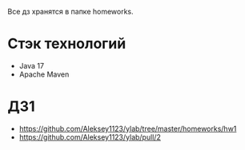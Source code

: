 Все дз хранятся в папке homeworks. 

# Стэк технологий
- Java 17
- Apache Maven

# ДЗ1
- https://github.com/Aleksey1123/ylab/tree/master/homeworks/hw1
- https://github.com/Aleksey1123/ylab/pull/2
